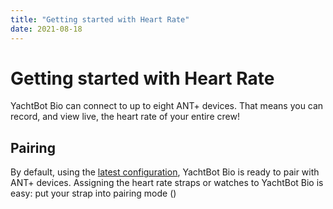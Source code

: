 ```yaml
---
title: "Getting started with Heart Rate"
date: 2021-08-18
---
```

# Getting started with Heart Rate

YachtBot Bio can connect to up to eight ANT+ devices. That means you can record, and view live, the heart rate of your entire crew!

  

Pairing
-------

By default, using the [latest configuration](../../YachtBot%20Products/YachtBot%20product%20family%20fundamentals/Making%20configuration%20changes%20on%20YachtBot%20devices.md), YachtBot Bio is ready to pair with ANT+ devices. Assigning the heart rate straps or watches to YachtBot Bio is easy: put your strap into pairing mode ()